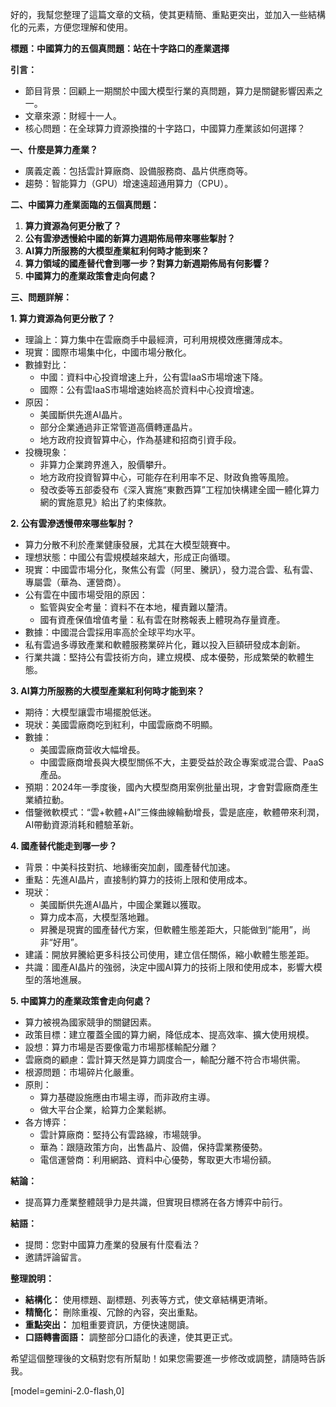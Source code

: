 好的，我幫您整理了這篇文章的文稿，使其更精簡、重點更突出，並加入一些結構化的元素，方便您理解和使用。

**標題：中國算力的五個真問題：站在十字路口的產業選擇**

**引言：**

*   節目背景：回顧上一期關於中國大模型行業的真問題，算力是關鍵影響因素之一。
*   文章來源：財經十一人。
*   核心問題：在全球算力資源換擋的十字路口，中國算力產業該如何選擇？

**一、什麼是算力產業？**

*   廣義定義：包括雲計算廠商、設備服務商、晶片供應商等。
*   趨勢：智能算力（GPU）增速遠超通用算力（CPU）。

**二、中國算力產業面臨的五個真問題：**

1.  **算力資源為何更分散了？**
2.  **公有雲滲透慢給中國的新算力週期佈局帶來哪些掣肘？**
3.  **AI算力所服務的大模型產業紅利何時才能到來？**
4.  **算力領域的國產替代會到哪一步？對算力新週期佈局有何影響？**
5.  **中國算力的產業政策會走向何處？**

**三、問題詳解：**

**1. 算力資源為何更分散了？**

*   理論上：算力集中在雲廠商手中最經濟，可利用規模效應攤薄成本。
*   現實：國際市場集中化，中國市場分散化。
*   數據對比：
    *   中國：資料中心投資增速上升，公有雲IaaS市場增速下降。
    *   國際：公有雲IaaS市場增速始終高於資料中心投資增速。
*   原因：
    *   美國斷供先進AI晶片。
    *   部分企業通過非正常管道高價轉運晶片。
    *   地方政府投資智算中心，作為基建和招商引資手段。
*   投機現象：
    *   非算力企業跨界進入，股價攀升。
    *   地方政府投資智算中心，可能存在利用率不足、財政負擔等風險。
    *   發改委等五部委發布《深入實施“東數西算”工程加快構建全國一體化算力網的實施意見》給出了約束條款。

**2. 公有雲滲透慢帶來哪些掣肘？**

*   算力分散不利於產業健康發展，尤其在大模型競賽中。
*   理想狀態：中國公有雲規模越來越大，形成正向循環。
*   現實：中國雲市場分化，聚焦公有雲（阿里、騰訊），發力混合雲、私有雲、專屬雲（華為、運營商）。
*   公有雲在中國市場受阻的原因：
    *   監管與安全考量：資料不在本地，權責難以釐清。
    *   國有資產保值增值考量：私有雲在財務報表上體現為存量資產。
*   數據：中國混合雲採用率高於全球平均水平。
*   私有雲過多導致產業和軟體服務業碎片化，難以投入巨額研發成本創新。
*   行業共識：堅持公有雲技術方向，建立規模、成本優勢，形成繁榮的軟體生態。

**3. AI算力所服務的大模型產業紅利何時才能到來？**

*   期待：大模型讓雲市場擺脫低迷。
*   現狀：美國雲廠商吃到紅利，中國雲廠商不明顯。
*   數據：
    *   美國雲廠商营收大幅增長。
    *   中國雲廠商增長與大模型關係不大，主要受益於政企專案或混合雲、PaaS產品。
*   預期：2024年一季度後，國內大模型商用案例批量出現，才會對雲廠商產生業績拉動。
*   借鑒微軟模式：“雲+軟體+AI”三條曲線輪動增長，雲是底座，軟體帶來利潤，AI帶動資源消耗和體驗革新。

**4. 國產替代能走到哪一步？**

*   背景：中美科技對抗、地緣衝突加劇，國產替代加速。
*   重點：先進AI晶片，直接制約算力的技術上限和使用成本。
*   現狀：
    *   美國斷供先進AI晶片，中國企業難以獲取。
    *   算力成本高，大模型落地難。
    *   昇騰是現實的國產替代方案，但軟體生態差距大，只能做到“能用”，尚非“好用”。
*   建議：開放昇騰給更多科技公司使用，建立信任關係，縮小軟體生態差距。
*   共識：國產AI晶片的強弱，決定中國AI算力的技術上限和使用成本，影響大模型的落地進展。

**5. 中國算力的產業政策會走向何處？**

*   算力被視為國家競爭的關鍵因素。
*   政策目標：建立覆蓋全國的算力網，降低成本、提高效率、擴大使用規模。
*   設想：算力市場是否要像電力市場那樣輸配分離？
*   雲廠商的顧慮：雲計算天然是算力調度合一，輸配分離不符合市場供需。
*   根源問題：市場碎片化嚴重。
*   原則：
    *   算力基礎設施應由市場主導，而非政府主導。
    *   做大平台企業，給算力企業鬆綁。
*   各方博弈：
    *   雲計算廠商：堅持公有雲路線，市場競爭。
    *   華為：跟隨政策方向，出售晶片、設備，保持雲業務優勢。
    *   電信運營商：利用網路、資料中心優勢，奪取更大市場份額。

**結論：**

*   提高算力產業整體競爭力是共識，但實現目標將在各方博弈中前行。

**結語：**

*   提問：您對中國算力產業的發展有什麼看法？
*   邀請評論留言。

**整理說明：**

*   **結構化：** 使用標題、副標題、列表等方式，使文章結構更清晰。
*   **精簡化：** 刪除重複、冗餘的內容，突出重點。
*   **重點突出：** 加粗重要資訊，方便快速閱讀。
*   **口語轉書面語：** 調整部分口語化的表達，使其更正式。

希望這個整理後的文稿對您有所幫助！如果您需要進一步修改或調整，請隨時告訴我。

[model=gemini-2.0-flash,0]
